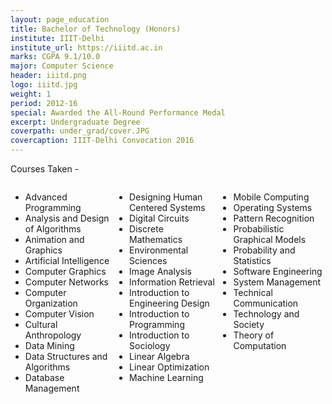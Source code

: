 ```yaml
---
layout: page_education
title: Bachelor of Technology (Honors)
institute: IIIT-Delhi
institute_url: https://iiitd.ac.in
marks: CGPA 9.1/10.0
major: Computer Science
header: iiitd.png
logo: iiitd.jpg
weight: 1
period: 2012-16
special: Awarded the All-Round Performance Medal
excerpt: Undergraduate Degree
coverpath: under_grad/cover.JPG
covercaption: IIIT-Delhi Convocation 2016
---
```



Courses Taken - 

<div id="the whole thing" style="height:100%; width:100%; overflow: hidden;">
    <div id="leftThing" style="float: left; width:33%;">
    <ul>
       <li>Advanced Programming</li>
       <li>Analysis and Design of Algorithms</li>
       <li>Animation and Graphics</li>
       <li>Artificial Intelligence</li>
       <li>Computer Graphics</li>
       <li>Computer Networks</li>
       <li>Computer Organization</li>
       <li>Computer Vision</li>
       <li>Cultural Anthropology</li>
       <li>Data Mining</li>
       <li>Data Structures and Algorithms</li>
       <li>Database Management</li>
    </ul>
    </div>
    <div id="content" style="float: left; width:33%;">
    <ul>
       <li>Designing Human Centered Systems</li>
       <li>Digital Circuits</li>
       <li>Discrete Mathematics</li>
       <li>Environmental Sciences</li>
       <li>Image Analysis</li>
       <li>Information Retrieval</li>
       <li>Introduction to Engineering Design</li>
       <li>Introduction to Programming</li>
       <li>Introduction to Sociology</li>
       <li>Linear Algebra</li>
       <li>Linear Optimization</li>
       <li>Machine Learning</li>
    </ul>
    </div>
    <div id="rightThing" style="float: left; width:33%;">
    <ul>
       <li>Mobile Computing</li>
       <li>Operating Systems</li>
       <li>Pattern Recognition</li>
       <li>Probabilistic Graphical Models</li>
       <li>Probability and Statistics</li>
       <li>Software Engineering</li>
       <li>System Management</li>
       <li>Technical Communication</li>
       <li>Technology and Society</li>
       <li>Theory of Computation</li>
    </ul>
    </div>
</div>


